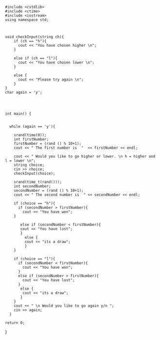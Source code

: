     #include <cstdlib> 
    #include <ctime> 
    #include <iostream>
    using namespace std;



    void checkInput(string ch){
        if (ch == "h"){
          cout << "You have chosen higher \n";
        }

        else if (ch == "l"){
          cout << "You have chosen lower \n";
        }

        else {
          cout << "Please try again \n";
        }
    }
    char again = 'y';




    int main() {
  

      while (again == 'y'){ 

        srand(time(0)); 
        int firstNumber;
        firstNumber = (rand () % 10+1); 
        cout << " The first number is  "  << firstNumber << endl;

        cout << " Would you like to go higher or lower. \n h = higher and l = lower \n";
        string choice;
        cin >> choice;
        checkInput(choice);

        srand(time_t(rand()));
        int secondNumber;
        secondNumber = (rand () % 10+1);
        cout << " The second number is  " << secondNumber << endl;

        if (choice == "h"){
          if (secondNumber > firstNumber){
            cout << "You have won"; 
        }
   
           else if (secondNumber < firstNumber){
           cout << "You have lost";
           }
             else {
             cout << "its a draw";
             }
        }
        
        if (choice == "l"){
          if (secondNumber < firstNumber){
            cout << "You have won";
          }
          else if (secondNumber > firstNumber){
            cout << "You have lost";
          }
           else {
            cout << "its a draw";
           }
        }
        cout << " \n Would you like to go again y/n ";
        cin >> again;
      }
    
    return 0;




}

      
    

